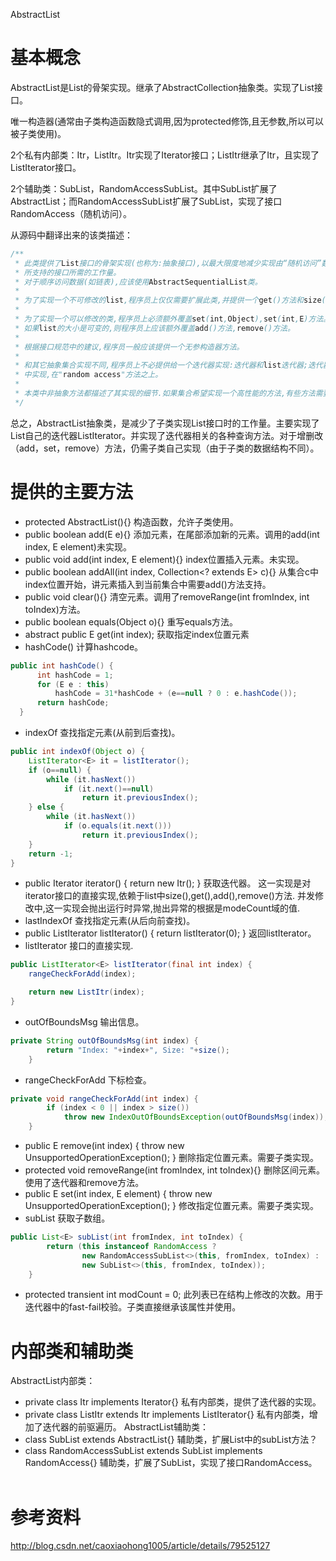 AbstractList

# 基本概念
AbstractList是List的骨架实现。继承了AbstractCollection抽象类。实现了List接口。

唯一构造器(通常由子类构造函数隐式调用,因为protected修饰,且无参数,所以可以被子类使用)。

2个私有内部类：Itr，ListItr。Itr实现了Iterator接口；ListItr继承了Itr，且实现了ListIterator接口。

2个辅助类：SubList，RandomAccessSubList。其中SubList扩展了AbstractList；而RandomAccessSubList扩展了SubList，实现了接口RandomAccess（随机访问）。

从源码中翻译出来的该类描述：
```java
/** 
 * 此类提供了List接口的骨架实现(也称为:抽象接口),以最大限度地减少实现由“随机访问”数据存储（如数组）。
 * 所支持的接口所需的工作量。
 * 对于顺序访问数据(如链表),应该使用AbstractSequentialList类。
 *
 * 为了实现一个不可修改的list,程序员上仅仅需要扩展此类,并提供一个get()方法和size()方法的实现即可。
 *
 * 为了实现一个可以修改的类,程序员上必须额外覆盖set(int,Object),set(int,E)方法。
 * 如果list的大小是可变的,则程序员上应该额外覆盖add()方法,remove()方法。
 *
 * 根据接口规范中的建议,程序员一般应该提供一个无参构造器方法。
 *
 * 和其它抽象集合实现不同,程序员上不必提供给一个迭代器实现:迭代器和list迭代器;迭代器和list迭代器已经在此类
 * 中实现,在"random access"方法之上。
 *
 * 本类中非抽象方法都描述了其实现的细节.如果集合希望实现一个高性能的方法,有些方法需要被覆写。
 */
```

总之，AbstractList抽象类，是减少了子类实现List接口时的工作量。主要实现了List自己的迭代器ListIterator。并实现了迭代器相关的各种查询方法。对于增删改（add，set，remove）方法，仍需子类自己实现（由于子类的数据结构不同）。

# 提供的主要方法
+ protected AbstractList(){} 构造函数，允许子类使用。
+ public boolean add(E e){} 添加元素，在尾部添加新的元素。调用的add(int index, E element)未实现。
+ public void add(int index, E element){} index位置插入元素。未实现。
+ public boolean addAll(int index, Collection<? extends E> c){} 从集合c中index位置开始，讲元素插入到当前集合中需要add()方法支持。
+ public void clear(){} 清空元素。调用了removeRange(int fromIndex, int toIndex)方法。
+ public boolean equals(Object o){} 重写equals方法。
+ abstract public E get(int index); 获取指定index位置元素
+ hashCode() 计算hashcode。

```java
public int hashCode() {
      int hashCode = 1;
      for (E e : this)
          hashCode = 31*hashCode + (e==null ? 0 : e.hashCode());
      return hashCode;
  }
```
+ indexOf 查找指定元素(从前到后查找)。

```java
public int indexOf(Object o) {
    ListIterator<E> it = listIterator();
    if (o==null) {
        while (it.hasNext())
            if (it.next()==null)
                return it.previousIndex();
    } else {
        while (it.hasNext())
            if (o.equals(it.next()))
                return it.previousIndex();
    }
    return -1;
}
```

+ public Iterator<E> iterator() { return new Itr(); } 获取迭代器。
                                                      这一实现是对iterator接口的直接实现,依赖于list中size(),get(),add(),remove()方法.
                                                      并发修改中,这一实现会抛出运行时异常,抛出异常的根据是modeCount域的值.
+ lastIndexOf 查找指定元素(从后向前查找)。
+ public ListIterator<E> listIterator() { return listIterator(0); } 返回listIterator。
+ listIterator 接口的直接实现.
  
```java
public ListIterator<E> listIterator(final int index) {
    rangeCheckForAdd(index);

    return new ListItr(index);
}
```

+ outOfBoundsMsg 输出信息。

```java
private String outOfBoundsMsg(int index) {
        return "Index: "+index+", Size: "+size();
    }
```

+ rangeCheckForAdd 下标检查。

```java
private void rangeCheckForAdd(int index) {
        if (index < 0 || index > size())
            throw new IndexOutOfBoundsException(outOfBoundsMsg(index));
    }
```

+ public E remove(int index) { throw new UnsupportedOperationException(); } 删除指定位置元素。需要子类实现。
+ protected void removeRange(int fromIndex, int toIndex){} 删除区间元素。使用了迭代器和remove方法。
+ public E set(int index, E element) { throw new UnsupportedOperationException(); } 修改指定位置元素。需要子类实现。
+ subList 获取子数组。

```java
public List<E> subList(int fromIndex, int toIndex) {
        return (this instanceof RandomAccess ?
                new RandomAccessSubList<>(this, fromIndex, toIndex) :
                new SubList<>(this, fromIndex, toIndex));
    }
```

+ protected transient int modCount = 0; 此列表已在结构上修改的次数。用于迭代器中的fast-fail校验。子类直接继承该属性并使用。

# 内部类和辅助类
AbstractList内部类：
+ private class Itr implements Iterator<E>{} 私有内部类，提供了迭代器的实现。
+ private class ListItr extends Itr implements ListIterator<E>{} 私有内部类，增加了迭代器的前驱遍历。
AbstractList辅助类：
+ class SubList<E> extends AbstractList<E>{} 辅助类，扩展List中的subList方法？
+ class RandomAccessSubList<E> extends SubList<E> implements RandomAccess{} 辅助类，扩展了SubList，实现了接口RandomAccess。
      
# 参考资料
http://blog.csdn.net/caoxiaohong1005/article/details/79525127
